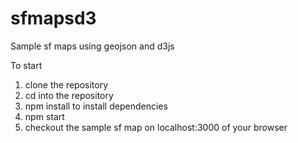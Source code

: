 # sfmapsd3
Sample sf maps using geojson and d3js

To start 
1. clone the repository
2. cd into the repository
3. npm install to install dependencies
4. npm start
5. checkout the sample sf map on localhost:3000 of your browser
